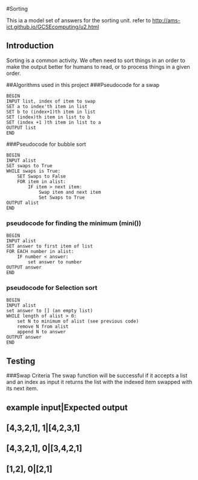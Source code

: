 #Sorting

This ia a model set of answers for the sorting unit.  refer to http://ams-ict.github.io/GCSEcomputing/u2.html

## Introduction
Sorting is a common activity.  We often need to sort things in an order to make the output better for humans to read, or to process things in a given order.

##Algorithms used in this project
###Pseudocode for a swap


```
BEGIN
INPUT list, index of item to swap
SET a to index'th item in list
SET b to (index+1)th item in list
SET (index)th item in list to b
SET (index +1 )th item in list to a
OUTPUT list
END
```

###Pseudocode for bubble sort


```
BEGIN
INPUT alist
SET swaps to True
WHILE swaps is True:
    SET Swaps to False
    FOR item in alist:
        IF item > next item:
            Swap item and next item
            Set Swaps to True
OUTPUT alist
END
```
### pseudocode for  finding the minimum (mini())
```
BEGIN
INPUT alist
SET answer to first item of list
FOR EACH number in alist:
    IF number < answer:
        set answer to number
OUTPUT answer
END
```
### pseudocode for Selection sort 
```
BEGIN
INPUT alist
set answer to [] (an empty list)
WHILE length of alist > 0:
    set N to minimum of alist (see previous code)
    remove N from alist
    append N to answer
OUTPUT answer
END
```
## Testing
###Swap Criteria
The swap function will be successful if
it accepts a list and an index as input
it returns the list with the indexed item swapped with its next item.


example input|Expected output
----
[4,3,2,1], 1|[4,2,3,1]
----
[4,3,2,1], 0|[3,4,2,1]
----
[1,2], 0|[2,1]
----